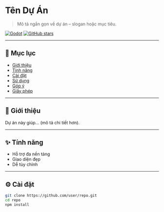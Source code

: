 # Tên Dự Án

> Mô tả ngắn gọn về dự án – slogan hoặc mục tiêu.

[![Godot](https://img.shields.io/badge/license-MIT-blue.svg)](LICENSE)
[![GitHub stars](https://img.shields.io/github/stars/user/repo)](https://github.com/user/repo/stargazers)

---

## 📌 Mục lục
- [Giới thiệu](#giới-thiệu)
- [Tính năng](#tính-năng)
- [Cài đặt](#cài-đặt)
- [Sử dụng](#sử-dụng)
- [Góp ý](#góp-ý)
- [Giấy phép](#giấy-phép)

---

## 🌟 Giới thiệu
Dự án này giúp... (mô tả chi tiết hơn).

---

## ✨ Tính năng
- Hỗ trợ đa nền tảng
- Giao diện đẹp
- Dễ tùy chỉnh

---

## ⚙️ Cài đặt

```bash
git clone https://github.com/user/repo.git
cd repo
npm install